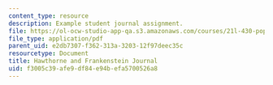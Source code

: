 ```yaml
---
content_type: resource
description: Example student journal assignment.
file: https://ol-ocw-studio-app-qa.s3.amazonaws.com/courses/21l-430-popular-narrative-masterminds-fall-2004/f3005c39afe9df84e94befa5700526a8_MIT21L_430F04_hawt_frank.pdf
file_type: application/pdf
parent_uid: e2db7307-f362-313a-3203-12f97deec35c
resourcetype: Document
title: Hawthorne and Frankenstein Journal
uid: f3005c39-afe9-df84-e94b-efa5700526a8
---
```

